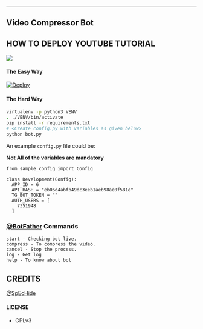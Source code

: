 ---

## Video Compressor Bot

## HOW TO DEPLOY YOUTUBE TUTORIAL

<a href="https://youtu.be/YEwAN3iTGyE"><img src="https://img.shields.io/badge/How%20To-Deploy-red.svg?logo=Youtube"></a>

#### The Easy Way

  [![Deploy](https://www.herokucdn.com/deploy/button.svg)](https://heroku.com/deploy?template=https://github.com/Pasan2007/VidComBot)

#### The Hard Way

```sh
virtualenv -p python3 VENV
. ./VENV/bin/activate
pip install -r requirements.txt
# <Create config.py with variables as given below>
python bot.py
```

An example `config.py` file could be:

**Not All of the variables are mandatory**

```python3
from sample_config import Config

class Development(Config):
  APP_ID = 6
  API_HASH = "eb06d4abfb49dc3eeb1aeb98ae0f581e"
  TG_BOT_TOKEN = ""
  AUTH_USERS = [
    7351948
  ]
```

### [@BotFather](https://telegram.dog/BotFather) Commands

```
start - Checking bot live.
compress - To compress the video.
cancel - Stop the process.
log - Get log
help - To know about bot
```
## CREDITS

[@SpEcHide](https://github.com/spechide/publicleech)

#### LICENSE
- GPLv3
